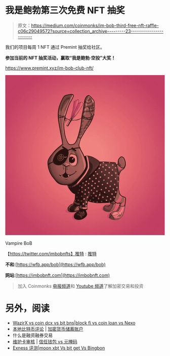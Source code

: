 # 我是鲍勃第三次免费 NFT 抽奖

> 原文：<https://medium.com/coinmonks/im-bob-third-free-nft-raffle-c06c29049572?source=collection_archive---------23----------------------->

我们的项目每周 1 NFT 通过 Premint 抽奖给社区。

**参加当前的 NFT 抽奖活动，赢取“我是鲍勃·空投”大奖！**

https://www.premint.xyz/im-bob-club-nft/

![](img/7a997175e3436ef673d556acdaa04a71.png)

Vampire BoB

【https://twitter.com/imbobnfts】推特 : [推特](https://twitter.com/imbobnfts)

**不和**:[https://wfb.app/bob](https://wfb.app/bob)

**网站**:[https://imbobnft.com](https://imbobnft.com)

> 加入 Coinmonks [电报频道](https://t.me/coincodecap)和 [Youtube 频道](https://www.youtube.com/c/coinmonks/videos)了解加密交易和投资

# 另外，阅读

*   [WazirX vs coin dcx vs bit bns](/coinmonks/wazirx-vs-coindcx-vs-bitbns-149f4f19a2f1)|[block fi vs coin loan vs Nexo](/coinmonks/blockfi-vs-coinloan-vs-nexo-cb624635230d)
*   [本地比特币评论](/coinmonks/localbitcoins-review-6cc001c6ed56) | [加密货币储蓄账户](https://coincodecap.com/cryptocurrency-savings-accounts)
*   什么是融资融券交易
*   [维护卡审核](https://coincodecap.com/uphold-card-review) | [信任钱包 vs 元掩码](https://coincodecap.com/trust-wallet-vs-metamask)
*   [Exness 评测](https://coincodecap.com/exness-review)|[moon xbt Vs bit get Vs Bingbon](https://coincodecap.com/bingbon-vs-bitget-vs-moonxbt)